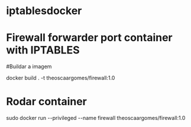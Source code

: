 # iptablesdocker

# Firewall forwarder port container with IPTABLES

#Buildar a imagem

docker build .  -t theoscaargomes/firewall:1.0

# Rodar container

sudo docker run --privileged --name firewall theoscaargomes/firewall:1.0
